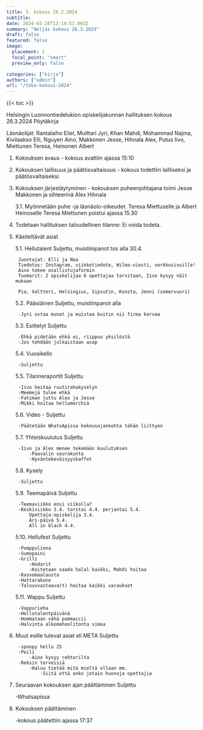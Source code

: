 ```yaml
---
title: 3. kokous 28.2.2024
subtitle: 
date: 2024-03-26T12:14:51.063Z
summary: "Neljäs kokous 26.3.2024"
draft: false
featured: false
image:
  placement: 1
  focal_point: "smart"
  preview_only: false

categories: ["kirja"]
authors: ["admin"]
url: "/toka-kokous-2024"
---
```

{{< toc >}}

   Helsingin Luonnontiedelukion opiskelijakunnan hallituksen kokous 26.3.2024
Pöytäkirja

Läsnäolijat: Rantalaiho Eliel, Muittari Jyri, Khan Mahdi, Mohammad Najma, Kivilaakso Elli, Nguyen Aino, Makkonen Jesse, Hihnala Alex, Putus Iivo, Miettunen Teresa, Heinonen Albert

1. Kokouksen avaus - kokous avattiin ajassa 15:10
2. Kokouksen laillisuus ja päätösvaltaisuus - kokous todettiin lailliseksi ja
päätösvaltaiseksi

3. Kokouksen järjestäytyminen - kokouksen puheenjohtajana toimi Jesse Makkonen  ja sihteerinä Alex Hihnala

	3.1. Myönnetään puhe -ja läsnäolo-oikeudet.
Teresa Miettuselle ja Albert Heinoselle
Teresa Miettunen poistui ajassa 15.30

4. Todetaan hallituksen taloudellinen tilanne: Ei voida todeta. 

5. Käsiteltävät asiat 

	5.1. Hellutalent Suljettu, muistiinpanot tos alla
		30.4.

		Juontajat: Elli ja Noa
		Tiedotus: Instagram, viikkotiedote, Wilma-viesti, verkkosivuille!
		Aino tekee osallistujaformin
		Tuomarit: 2 opiskelijaa 6 opettajaa tarvitaan, Iivo kysyy näit mukaan

		Pia, Valtteri, Helsingius, Sipsutin, Konsta, Jenni (somervuori) 

	5.2. Pääsiäinen Suljettu, muistiinpanot alla

		-Jyri ostaa munat ja muistaa kuitin nii firma korvaa

	5.3. Esittelyt Suljettu

		-Ehkä pidetään ehkä ei, riippuu yksilöstä
		-Jos tehdään julkaistaan asap

	5.4. Vuosikello 
	
		-Suljettu

	5.5. Tilanneraportit Suljettu

		-Iivo hoitaa ruutirahakyselyn
		-Meemejä tulee ehkä
		-Fatiman juttu Alex ja Jesse
		-Mikki hoitaa hellumerchiä

	5.6. Video - Suljettu

		-Päätetään WhatsApissa kokousajankohta tähän liittyen

	5.7. Yhteiskuulutus Suljettu

		-Iivo ja Alex menee tekemään kuulutuksen
			-Paavalin seurakunta
			-Hyväntekeväisyyskaffet

	5.8. Kysely
	
		-Suljettu
	
	5.9. Teemapäivä Suljettu

		-Teemaviikko ensi viikolla?
		-Keskiviikko 3.4. torstai 4.4. perjantai 5.4. 
			Opettaja-opiskelija 3.4.
			Ari-päivä 5.4.
			All in black 4.4.

	5.10. Hellufest Suljettu

		-Pomppulinna
		-Sumopaini
		-Grilli
			-Hodarit
			-Koitetaan saada halal kaikki, Mahdi hoitaa
		-Kasvomaalausta
		-Hattarakone
		-Talousvastaava(t) hoitaa kaikki varaukset

	5.11. Wappu Suljettu

		-Vappurieha 
		-Hellutalentpäivänä 
		-Hommataan vähä pommaccii 
		-Halvinta alkomahoolitonta simaa
		
	
6. Muut esille tulevat asiat eli META Suljettu

		-spoopy hellu 25 
		-Peili
			-Aino kysyy rehtorilta
		-Reksin terveisiä
			-Haluu tietää mitä mieltä ollaan mm.
				-Siitä että onko jotain huonoja opettajia
7. Seuraavan kokouksen ajan päättäminen Suljettu

	-Whatsapissa

8. Kokouksen päättäminen 
	
	-kokous päätettiin ajassa 17:37




